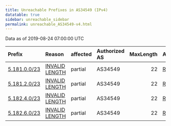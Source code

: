```yaml
---
title: Unreachable Prefixes in AS34549 (IPv4)
datatable: true
sidebar: unreachable_sidebar
permalink: unreachable_AS34549-v4.html
---
```


Data as of 2019-08-24 07:00:00 UTC


<div class="datatable-begin"></div>

| Prefix                                             | Reason                                                                                                 | affected   | Authorized AS   |   MaxLength | Anchor                                         |   unreachable /24s |
|:---------------------------------------------------|:-------------------------------------------------------------------------------------------------------|:-----------|:----------------|------------:|:-----------------------------------------------|-------------------:|
| [5.181.0.0/23](https://stat.ripe.net/5.181.0.0/23) | [INVALID LENGTH](https://rpki-validator.ripe.net/announcement-preview?asn=AS34549&prefix=5.181.0.0/23) | partial    | AS34549         |          22 | [RIPE](unreachable_RIPE_NCC_RPKI_Root-v4.html) |                  2 |
| [5.181.2.0/23](https://stat.ripe.net/5.181.2.0/23) | [INVALID LENGTH](https://rpki-validator.ripe.net/announcement-preview?asn=AS34549&prefix=5.181.2.0/23) | partial    | AS34549         |          22 | [RIPE](unreachable_RIPE_NCC_RPKI_Root-v4.html) |                  2 |
| [5.182.4.0/23](https://stat.ripe.net/5.182.4.0/23) | [INVALID LENGTH](https://rpki-validator.ripe.net/announcement-preview?asn=AS34549&prefix=5.182.4.0/23) | partial    | AS34549         |          22 | [RIPE](unreachable_RIPE_NCC_RPKI_Root-v4.html) |                  2 |
| [5.182.6.0/23](https://stat.ripe.net/5.182.6.0/23) | [INVALID LENGTH](https://rpki-validator.ripe.net/announcement-preview?asn=AS34549&prefix=5.182.6.0/23) | partial    | AS34549         |          22 | [RIPE](unreachable_RIPE_NCC_RPKI_Root-v4.html) |                  2 |

<div class="datatable-end"></div>